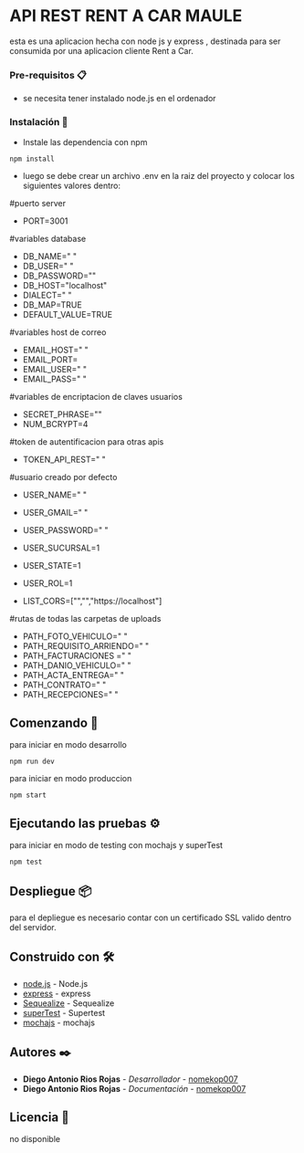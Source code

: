 # API REST RENT A CAR MAULE

esta es una aplicacion hecha con node js y express , destinada para ser consumida por una aplicacion cliente Rent a Car.



### Pre-requisitos 📋

- se necesita tener instalado node.js en el ordenador

### Instalación 🔧

- Instale las dependencia con npm

```
npm install
```

- luego se debe crear un archivo .env en la raiz del proyecto y colocar los siguientes valores dentro:

#puerto server
- PORT=3001

#variables database
- DB_NAME=" "
- DB_USER=" "
- DB_PASSWORD=""
- DB_HOST="localhost"
- DIALECT=" "
- DB_MAP=TRUE
- DEFAULT_VALUE=TRUE

#variables host de correo
- EMAIL_HOST=" "
- EMAIL_PORT=
- EMAIL_USER=" "
- EMAIL_PASS=" "


#variables de encriptacion de claves usuarios
- SECRET_PHRASE=""
- NUM_BCRYPT=4

#token de autentificacion para otras apis
- TOKEN_API_REST=" "

#usuario creado por defecto
- USER_NAME=" "
- USER_GMAIL=" "
- USER_PASSWORD=" "
- USER_SUCURSAL=1
- USER_STATE=1
- USER_ROL=1

- LIST_CORS=["","","https://localhost"]

#rutas de todas las carpetas de uploads
- PATH_FOTO_VEHICULO=" "
- PATH_REQUISITO_ARRIENDO=" "
- PATH_FACTURACIONES =" "
- PATH_DANIO_VEHICULO=" "
- PATH_ACTA_ENTREGA=" "
- PATH_CONTRATO=" "
- PATH_RECEPCIONES=" "

## Comenzando 🚀

para iniciar en modo desarrollo 

```
npm run dev
```


para iniciar en modo produccion 

```
npm start
```


## Ejecutando las pruebas ⚙️

para iniciar en modo de testing con mochajs y superTest

```
npm test
```

## Despliegue 📦

para el depliegue es necesario contar con un certificado SSL valido dentro del servidor.

## Construido con 🛠️

* [node.js](https://nodejs.org/es/) - Node.js
* [express](https://expressjs.com/) - express
* [Sequealize](https://sequelize.org/) - Sequealize
* [superTest](https://www.npmjs.com/package/supertest) - Supertest
* [mochajs](https://mochajs.org/) - mochajs




## Autores ✒️

* **Diego Antonio Rios Rojas** - *Desarrollador* - [nomekop007](https://github.com/nomekop007)
* **Diego Antonio Rios Rojas** - *Documentación* - [nomekop007](#nomekop007)



## Licencia 📄

no disponible

